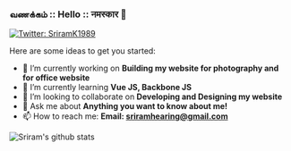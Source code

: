### வணக்கம் :: Hello :: नमस्कार 👋

[![Twitter: SriramK1989](https://img.shields.io/twitter/follow/SriramK1989?style=social)](https://twitter.com/SriramK1989)

Here are some ideas to get you started:

- 🔭 I’m currently working on **Building my website for photography and for office website**
- 🌱 I’m currently learning **Vue JS, Backbone JS**
- 👯 I’m looking to collaborate on **Developing and Designing my website**
- 💬 Ask me about **Anything you want to know about me!**
- 📫 How to reach me: **Email: sriramhearing@gmail.com**

![Sriram's github stats](https://github-readme-stats.vercel.app/api?username=SriramK89&show_icons=true&hide_border=true)
